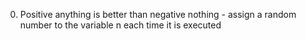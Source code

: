 0. Positive anything is better than negative nothing - assign a random number to the variable n each time it is executed
